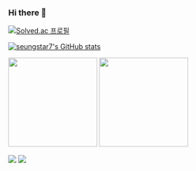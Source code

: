 ### Hi there 👋

[![Solved.ac 프로필](http://mazassumnida.wtf/api/v2/generate_badge?boj=shkim0922)](https://solved.ac/shkim0922)

[![seungstar7's GitHub stats](https://github-readme-stats.vercel.app/api?username=seungstar7)](https://github.com/seungstar7/github-readme-stats)

<p>
  <img height="180em" src="https://github-readme-stats.vercel.app/api?username=seungstar7&show_icons=true&include_all_commits=true&bg_color=30,e96443,904e95&title_color=fff&text_color=fff">
  <img height="180em" src="https://github-readme-stats.vercel.app/api/top-langs/?username=seungstar7&layout=compact&bg_color=30,e96443,904e95&title_color=fff&text_color=fff">
</p>

<img src="https://img.shields.io/badge/react-20232a.svg?style=for-the-badge&logo=react&logoColor=61DAFB" />
<img src="https://img.shields.io/badge/javascript-20232a.svg?style=for-the-badge&logo=javascript&logoColor=#F7DF1E" />
<!--
**seungstar7/seungstar7** is a ✨ _special_ ✨ repository because its `README.md` (this file) appears on your GitHub profile.

Here are some ideas to get you started:

- 🔭 I’m currently working on ...
- 🌱 I’m currently learning ...
- 👯 I’m looking to collaborate on ...
- 🤔 I’m looking for help with ...
- 💬 Ask me about ...
- 📫 How to reach me: ...
- 😄 Pronouns: ...
- ⚡ Fun fact: ...
-->
